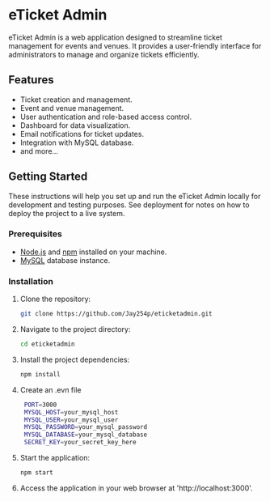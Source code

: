 # eTicket Admin

eTicket Admin is a web application designed to streamline ticket management for events and venues. It provides a user-friendly interface for administrators to manage and organize tickets efficiently.


## Features

- Ticket creation and management.
- Event and venue management.
- User authentication and role-based access control.
- Dashboard for data visualization.
- Email notifications for ticket updates.
- Integration with MySQL database.
- and more...

## Getting Started

These instructions will help you set up and run the eTicket Admin locally for development and testing purposes. See deployment for notes on how to deploy the project to a live system.

### Prerequisites

- [Node.js](https://nodejs.org/) and [npm](https://www.npmjs.com/) installed on your machine.
- [MySQL](https://www.mysql.com/) database instance.

### Installation

1. Clone the repository:

   ```bash
   git clone https://github.com/Jay254p/eticketadmin.git

2. Navigate to the project directory:

    ```bash
    cd eticketadmin

3. Install the project dependencies:
   ```bash
   npm install
   
4. Create an .evn file
   ```bash
    PORT=3000
    MYSQL_HOST=your_mysql_host
    MYSQL_USER=your_mysql_user
    MYSQL_PASSWORD=your_mysql_password
    MYSQL_DATABASE=your_mysql_database
    SECRET_KEY=your_secret_key_here

5. Start the application:
   ```bash
   npm start
6. Access the application in your web browser at 'http://localhost:3000'.

